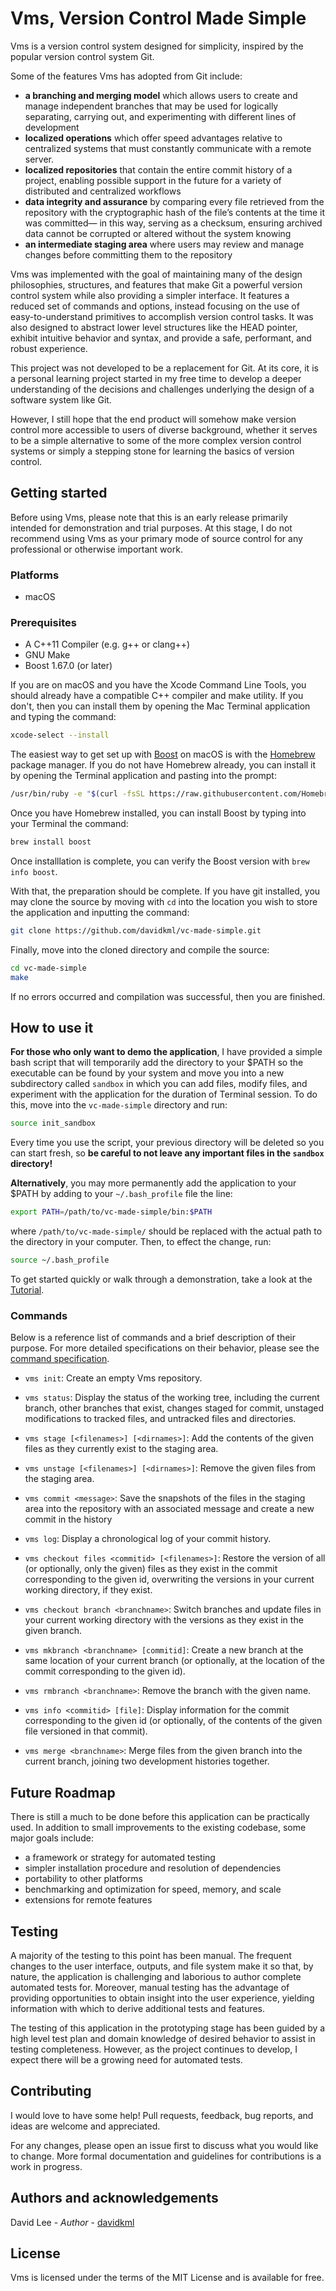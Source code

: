 # Vms, Version Control Made Simple

Vms is a version control system designed for simplicity, inspired by the popular version control system Git.

Some of the features Vms has adopted from Git include:

-   **a branching and merging model** which allows users to create and manage independent branches that may be used for logically separating, carrying out, and experimenting with different lines of development
-   **localized operations** which offer speed advantages relative to centralized systems that must constantly communicate with a remote server.
-   **localized repositories** that contain the entire commit history of a project, enabling possible support in the future for a variety of distributed and centralized workflows
-   **data integrity and assurance** by comparing every file retrieved from the repository with the cryptographic hash of the file’s contents at the time it was committed— in this way, serving as a checksum, ensuring archived data cannot be corrupted or altered without the system knowing
-   **an intermediate staging area** where users may review and manage changes before committing them to the repository

Vms was implemented with the goal of maintaining many of the design philosophies, structures, and features that make Git a powerful version control system while also providing a simpler interface. It features a reduced set of commands and options, instead focusing on the use of easy-to-understand primitives to accomplish version control tasks. It was also designed to abstract lower level structures like the HEAD pointer, exhibit intuitive behavior and syntax, and provide a safe, performant, and robust experience. 

This project was not developed to be a replacement for Git. At its core, it is a personal learning project started in my free time to develop a deeper understanding of the decisions and challenges underlying the design of a software system like Git.

However, I still hope that the end product will somehow make version control more accessible to users of diverse background, whether it serves to be a simple alternative to some of the more complex version control systems or simply a stepping stone for learning the basics of version control.

## Getting started

Before using Vms, please note that this is an early release primarily intended for demonstration and trial purposes. At this stage, I do not recommend using Vms as your primary mode of source control for any professional or otherwise important work.

### Platforms
- macOS

### Prerequisites

- A C++11 Compiler (e.g. g++ or clang++)
- GNU Make
- Boost 1.67.0 (or later)

If you are on macOS and you have the Xcode Command Line Tools, you should already have a compatible C++ compiler and make utility. If you don't, then you can install them by opening the Mac Terminal application and typing the command:
```bash
xcode-select --install
```

The easiest way to get set up with [Boost](https://www.boost.org) on macOS is with the [Homebrew](https://brew.sh) package manager. If you do not have Homebrew already, you can install it by opening the Terminal application and pasting into the prompt:
```bash
/usr/bin/ruby -e "$(curl -fsSL https://raw.githubusercontent.com/Homebrew/install/master/install)
```

Once you have Homebrew installed, you can install Boost by typing into your Terminal the command:
```bash
brew install boost
```
Once installlation is complete, you can verify the Boost version with `brew info boost`.

With that, the preparation should be complete. If you have git installed, you may clone the source by moving with `cd` into the location you wish to store the application and inputting the command:
```bash
git clone https://github.com/davidkml/vc-made-simple.git
```

Finally, move into the cloned directory and compile the source:
```bash
cd vc-made-simple
make
```
If no errors occurred and compilation was successful, then you are finished.

## How to use it

**For those who only want to demo the application**, I have provided a simple bash script that will temporarily add the directory to your $PATH so the executable can be found by your system and move you into a new subdirectory called `sandbox` in which you can add files, modify files, and experiment with the application for the duration of Terminal session. To do this, move into the `vc-made-simple` directory and run:
```bash
source init_sandbox
```

Every time you use the script, your previous directory will be deleted so you can start fresh,  so **be careful to not leave any important files in the `sandbox` directory!** 

**Alternatively**, you may more permanently add the application to your $PATH by adding to your `~/.bash_profile` file the line:
```bash
export PATH=/path/to/vc-made-simple/bin:$PATH
```
where `/path/to/vc-made-simple/` should be replaced with the actual path to the directory in your computer. Then, to effect the change, run:
```bash
source ~/.bash_profile
```

To get started quickly or walk through a demonstration, take a look at the [Tutorial](docs/TUTORIAL.md).

### Commands

Below is a reference list of commands and a brief description of their purpose. For more detailed specifications on their behavior, please see the [command specification](docs/COMMANDS.md).

- `vms init`: Create an empty Vms repository.

- `vms status`: Display the status of the working tree, including the current branch, other branches that exist, changes staged for commit, unstaged modifications to tracked files, and untracked files and directories.

- `vms stage [<filenames>] [<dirnames>]`: Add the contents of the given files as they currently exist to the staging area.

- `vms unstage [<filenames>] [<dirnames>]`: Remove the given files from the staging area.

- `vms commit <message>`: Save the snapshots of the files in the staging area into the repository with an associated message and create a new commit in the history

- `vms log`:  Display a chronological log of your commit history.

- `vms checkout files <commitid> [<filenames>]`: Restore the version of all (or optionally, only the given) files as they exist in the commit corresponding to the given id, overwriting the versions in your current working directory, if they exist.

- `vms checkout branch <branchname>`: Switch branches and update files in your current working directory with the versions as they exist in the given branch.

- `vms mkbranch <branchname> [commitid]`: Create a new branch at the same location of your current branch (or optionally, at the location of the commit corresponding to the given id).

- `vms rmbranch <branchname>`: Remove the branch with the given name.

- `vms info <commitid> [file]`: Display information for the commit corresponding to the given id (or optionally, of the contents of the given file versioned in that commit).

- `vms merge <branchname>`: Merge files from the given branch into the current branch, joining two development histories together.

## Future Roadmap
There is still a much to be done before this application can be practically used. In addition to small improvements to the existing codebase, some major goals include:
- a framework or strategy for automated testing
- simpler installation procedure and resolution of dependencies
- portability to other platforms
- benchmarking and optimization for speed, memory, and scale
- extensions for remote features

## Testing
A majority of the testing to this point has been manual. The frequent changes to the user interface, outputs, and file system make it so that, by nature, the application is challenging and laborious to author complete automated tests for. Moreover, manual testing has the advantage of providing opportunities to obtain insight into the user experience, yielding information with which to derive additional tests and features. 

The testing of this application in the prototyping stage has been guided by a high level test plan and domain knowledge of desired behavior to assist in testing completeness. However, as the project continues to develop, I expect there will be a growing need for automated tests.

## Contributing
I would love to have some help! Pull requests, feedback, bug reports, and ideas are welcome and appreciated. 

For any changes, please open an issue first to discuss what you would like to change. More formal documentation and guidelines for contributions is a work in progress. 

## Authors and acknowledgements
David Lee - *Author* - [davidkml](https://github.com/davidkml)

## License
Vms is licensed under the terms of the MIT License and is available for free.